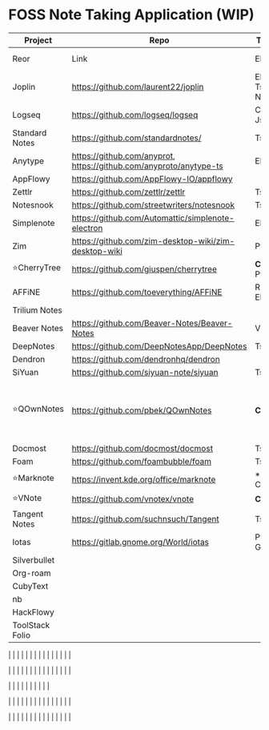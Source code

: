 # FOSS Note Taking Application (WIP)


| Project | Repo | Tech Stack | Highlights |
| --- | --- | --- | --- |
| Reor | Link | Electron | RAG Based AI Intergration |
| Joplin | https://github.com/laurent22/joplin | Electron: Ts, Js, Node, React | Cross Device Synchronization |
| Logseq | https://github.com/logseq/logseq | Clojure, Ts, Js | |
| Standard Notes | https://github.com/standardnotes/ | Ts, Js | |
| Anytype | https://github.com/anyprot, https://github.com/anyproto/anytype-ts | Electron | |
| AppFlowy | https://github.com/AppFlowy-IO/appflowy | | |
| Zettlr | https://github.com/zettlr/zettlr | Ts, Vue | |
| Notesnook | https://github.com/streetwriters/notesnook | Ts, Js | |
| Simplenote | https://github.com/Automattic/simplenote-electron | Electron | |
| Zim  | https://github.com/zim-desktop-wiki/zim-desktop-wiki | Python | |
| ⭐CherryTree | https://github.com/giuspen/cherrytree | **C, C++**, Python | |
| AFFiNE | https://github.com/toeverything/AFFiNE | Rust, Electron| |
| Trilium Notes | | | |
| Beaver Notes | https://github.com/Beaver-Notes/Beaver-Notes | Vue, js | |
| DeepNotes | https://github.com/DeepNotesApp/DeepNotes | Ts, Vue | |
| Dendron | https://github.com/dendronhq/dendron | | |
| SiYuan | https://github.com/siyuan-note/siyuan | Ts, Go, Js | |
| ⭐QOwnNotes | https://github.com/pbek/QOwnNotes | **C++** | **Vim mode**, Markdown support, Nextcloud, ownCloud integration |
| Docmost | https://github.com/docmost/docmost | Ts | |
| Foam | https://github.com/foambubble/foam | Ts, Js | |
| ⭐Marknote | https://invent.kde.org/office/marknote | **QML, C++ ** | |
|⭐VNote | https://github.com/vnotex/vnote | **C++, Js**| |
| Tangent Notes | https://github.com/suchnsuch/Tangent | Ts, Svelte | |
| Iotas | https://gitlab.gnome.org/World/iotas | Python , Gtk/Adwaita | Ugly UI 🤮, Hungry 🍗|
| Silverbullet | | | |
| Org-roam | | | |
| CubyText | | | |
| nb | | | |
| HackFlowy | | | |
| ToolStack Folio | | | |

|  | | | |
|  | | | |
|  | | | |

|  | | | |
|  | | | |
|  | | | |

|  | | | |
|  | | | |

|  | | | |
|  | | | |
|  | | | |

|  | | | |
|  | | | |
|  | | | |


